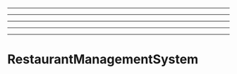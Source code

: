--------------
----------------------------------------------------------------------------------------------------
----------------------------------------------------------------------------------------------------
----------------------------------------------------------------------------------------------------
----------------------------------------------------------------------------------------------------
# RestaurantManagementSystem
